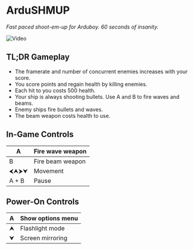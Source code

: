 # ArduSHMUP

*Fast paced shoot-em-up for Arduboy.  60 seconds of insanity.*

![Video](https://www.youtube.com/watch?v=4ouQUr3bjJk)

## TL;DR Gameplay

- The framerate and number of concurrent enemies increases with your score.
- You score points and regain health by killing enemies.
- Each hit to you costs 500 health.
- Your ship is always shooting bullets.  Use A and B to fire waves and beams.
- Enemy ships fire bullets and waves.
- The beam weapon costs health to use.

## In-Game Controls

A | Fire wave weapon
----- | -----
B | Fire beam weapon
&#x2b9c;&#x2b9d;&#x2b9e;&#x2b9f; | Movement
A + B | Pause

## Power-On Controls

A | Show options menu
----- | -----
&#x2b9d; | Flashlight mode
&#x2b9f; | Screen mirroring

